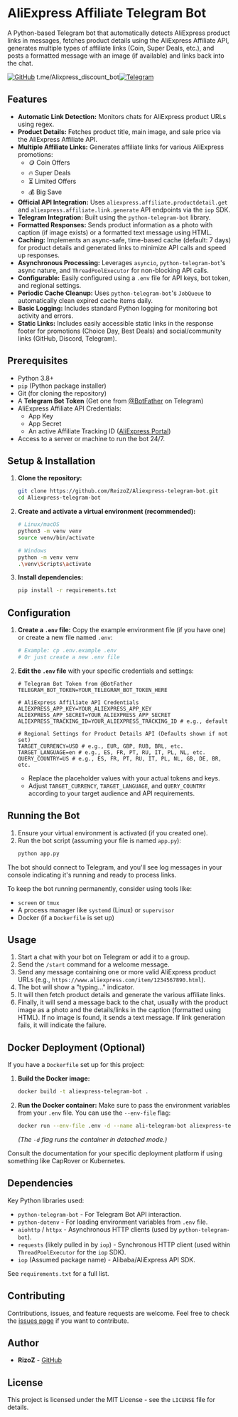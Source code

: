 # AliExpress Affiliate Telegram Bot

A Python-based Telegram bot that automatically detects AliExpress product links in messages, fetches product details using the AliExpress Affiliate API, generates multiple types of affiliate links (Coin, Super Deals, etc.), and posts a formatted message with an image (if available) and links back into the chat.

[![GitHub](https://img.shields.io/badge/GitHub-ReizoZ-blue?style=flat-square&logo=github)](https://github.com/ReizoZ) t.me/Alixpress_discount_bot[![Telegram](https://img.shields.io/badge/Telegram-AliBot-blue?style=flat-square&logo=telegram)](https://t.me/Alixpress_discount_bot)
<!-- Optional: Add a Telegram link badge if you have a public bot/channel -->
<!-- [![Telegram](https://img.shields.io/badge/Telegram-Bot%20Channel-blue?style=flat-square&logo=telegram)](https://t.me/YourBotOrChannelLink) -->

## Features

*   **Automatic Link Detection:** Monitors chats for AliExpress product URLs using regex.
*   **Product Details:** Fetches product title, main image, and sale price via the AliExpress Affiliate API.
*   **Multiple Affiliate Links:** Generates affiliate links for various AliExpress promotions:
    *   🪙 Coin Offers
    *   🔥 Super Deals
    *   ⏳ Limited Offers
    *   💰 Big Save
*   **Official API Integration:** Uses `aliexpress.affiliate.productdetail.get` and `aliexpress.affiliate.link.generate` API endpoints via the `iop` SDK.
*   **Telegram Integration:** Built using the `python-telegram-bot` library.
*   **Formatted Responses:** Sends product information as a photo with caption (if image exists) or a formatted text message using HTML.
*   **Caching:** Implements an async-safe, time-based cache (default: 7 days) for product details and generated links to minimize API calls and speed up responses.
*   **Asynchronous Processing:** Leverages `asyncio`, `python-telegram-bot`'s async nature, and `ThreadPoolExecutor` for non-blocking API calls.
*   **Configurable:** Easily configured using a `.env` file for API keys, bot token, and regional settings.
*   **Periodic Cache Cleanup:** Uses `python-telegram-bot`'s `JobQueue` to automatically clean expired cache items daily.
*   **Basic Logging:** Includes standard Python logging for monitoring bot activity and errors.
*   **Static Links:** Includes easily accessible static links in the response footer for promotions (Choice Day, Best Deals) and social/community links (GitHub, Discord, Telegram).

## Prerequisites

*   Python 3.8+
*   `pip` (Python package installer)
*   Git (for cloning the repository)
*   A **Telegram Bot Token** (Get one from [@BotFather](https://t.me/BotFather) on Telegram)
*   AliExpress Affiliate API Credentials:
    *   App Key
    *   App Secret
    *   An active Affiliate Tracking ID ([AliExpress Portal](https://portals.aliexpress.com/))
*   Access to a server or machine to run the bot 24/7.

## Setup & Installation

1.  **Clone the repository:**
    ```bash
    git clone https://github.com/ReizoZ/Aliexpress-telegram-bot.git
    cd Aliexpress-telegram-bot
    ```

2.  **Create and activate a virtual environment (recommended):**
    ```bash
    # Linux/macOS
    python3 -m venv venv
    source venv/bin/activate

    # Windows
    python -m venv venv
    .\venv\Scripts\activate
    ```

3.  **Install dependencies:**
    ```bash
    pip install -r requirements.txt
    ```
## Configuration

1.  **Create a `.env` file:**
    Copy the example environment file (if you have one) or create a new file named `.env`:
    ```bash
    # Example: cp .env.example .env
    # Or just create a new .env file
    ```

2.  **Edit the `.env` file** with your specific credentials and settings:
    ```dotenv
    # Telegram Bot Token from @BotFather
    TELEGRAM_BOT_TOKEN=YOUR_TELEGRAM_BOT_TOKEN_HERE

    # AliExpress Affiliate API Credentials
    ALIEXPRESS_APP_KEY=YOUR_ALIEXPRESS_APP_KEY
    ALIEXPRESS_APP_SECRET=YOUR_ALIEXPRESS_APP_SECRET
    ALIEXPRESS_TRACKING_ID=YOUR_ALIEXPRESS_TRACKING_ID # e.g., default

    # Regional Settings for Product Details API (Defaults shown if not set)
    TARGET_CURRENCY=USD # e.g., EUR, GBP, RUB, BRL, etc.
    TARGET_LANGUAGE=en # e.g., ES, FR, PT, RU, IT, PL, NL, etc.
    QUERY_COUNTRY=US # e.g., ES, FR, PT, RU, IT, PL, NL, GB, DE, BR, etc.

    ```
    *   Replace the placeholder values with your actual tokens and keys.
    *   Adjust `TARGET_CURRENCY`, `TARGET_LANGUAGE`, and `QUERY_COUNTRY` according to your target audience and API requirements.

## Running the Bot

1.  Ensure your virtual environment is activated (if you created one).
2.  Run the bot script (assuming your file is named `app.py`):
    ```bash
    python app.py
    ```

The bot should connect to Telegram, and you'll see log messages in your console indicating it's running and ready to process links.

To keep the bot running permanently, consider using tools like:
*   `screen` or `tmux`
*   A process manager like `systemd` (Linux) or `supervisor`
*   Docker (if a `Dockerfile` is set up)

## Usage

1.  Start a chat with your bot on Telegram or add it to a group.
2.  Send the `/start` command for a welcome message.
3.  Send any message containing one or more valid AliExpress product URLs (e.g., `https://www.aliexpress.com/item/1234567890.html`).
4.  The bot will show a "typing..." indicator.
5.  It will then fetch product details and generate the various affiliate links.
6.  Finally, it will send a message back to the chat, usually with the product image as a photo and the details/links in the caption (formatted using HTML). If no image is found, it sends a text message. If link generation fails, it will indicate the failure.

## Docker Deployment (Optional)

If you have a `Dockerfile` set up for this project:

1.  **Build the Docker image:**
    ```bash
    docker build -t aliexpress-telegram-bot .
    ```

2.  **Run the Docker container:**
    Make sure to pass the environment variables from your `.env` file. You can use the `--env-file` flag:
    ```bash
    docker run --env-file .env -d --name ali-telegram-bot aliexpress-telegram-bot
    ```
    *(The `-d` flag runs the container in detached mode.)*

Consult the documentation for your specific deployment platform if using something like CapRover or Kubernetes.

## Dependencies

Key Python libraries used:

*   `python-telegram-bot` - For Telegram Bot API interaction.
*   `python-dotenv` - For loading environment variables from `.env` file.
*   `aiohttp` / `httpx` - Asynchronous HTTP clients (used by `python-telegram-bot`).
*   `requests` (likely pulled in by `iop`) - Synchronous HTTP client (used within `ThreadPoolExecutor` for the `iop` SDK).
*   `iop` (Assumed package name) - Alibaba/AliExpress API SDK.

See `requirements.txt` for a full list.

## Contributing

Contributions, issues, and feature requests are welcome. Feel free to check the [issues page](https://github.com/ReizoZ/Aliexpress-telegram-bot.git/issues) if you want to contribute.

## Author

*   **RizoZ** - [GitHub](https://github.com/ReizoZ)

## License

This project is licensed under the MIT License - see the `LICENSE` file for details.
